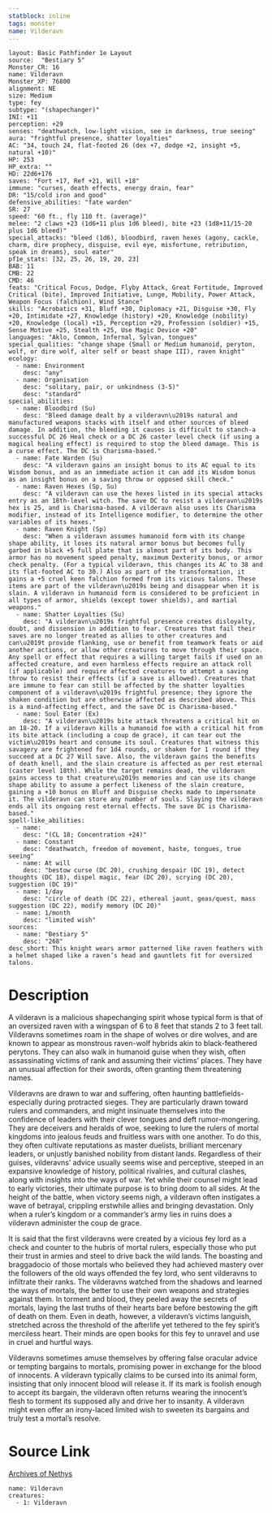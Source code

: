 ```yaml
---
statblock: inline
tags: monster
name: Vilderavn
---
```

```statblock
layout: Basic Pathfinder 1e Layout
source:  "Bestiary 5"
Monster_CR: 16
name: Vilderavn
Monster_XP: 76800
alignment: NE
size: Medium
type: fey
subtype: "(shapechanger)"
INI: +11
perception: +29
senses: "deathwatch, low-light vision, see in darkness, true seeing"
aura: "frightful presence, shatter loyalties"
AC: "34, touch 24, flat-footed 26 (dex +7, dodge +2, insight +5, natural +10)"
HP: 253
HP_extra: ""
HD: 22d6+176
saves: "Fort +17, Ref +21, Will +18"
immune: "curses, death effects, energy drain, fear"
DR: "15/cold iron and good"
defensive_abilities: "fate warden"
SR: 27
speed: "60 ft., fly 110 ft. (average)"
melee: "2 claws +23 (1d6+11 plus 1d6 bleed), bite +23 (1d8+11/15-20 plus 1d6 bleed)"
special_attacks: "bleed (1d6), bloodbird, raven hexes (agony, cackle, charm, dire prophecy, disguise, evil eye, misfortune, retribution, speak in dreams), soul eater"
pf1e_stats: [32, 25, 26, 19, 20, 23]
BAB: 11
CMB: 22
CMD: 46
feats: "Critical Focus, Dodge, Flyby Attack, Great Fortitude, Improved Critical (bite), Improved Initiative, Lunge, Mobility, Power Attack, Weapon Focus (falchion), Wind Stance"
skills: "Acrobatics +31, Bluff +30, Diplomacy +21, Disguise +30, Fly +20, Intimidate +27, Knowledge (history) +20, Knowledge (nobility) +20, Knowledge (local) +15, Perception +29, Profession (soldier) +15, Sense Motive +25, Stealth +25, Use Magic Device +20"
languages: "Aklo, Common, Infernal, Sylvan, tongues"
special_qualities: "change shape (Small or Medium humanoid, peryton, wolf, or dire wolf, alter self or beast shape III), raven knight"
ecology:
  - name: Environment
    desc: "any"
  - name: Organisation
    desc: "solitary, pair, or unkindness (3-5)"
    desc: "standard"
special_abilities:
  - name: Bloodbird (Su)
    desc: "Bleed damage dealt by a vilderavn\u2019s natural and manufactured weapons stacks with itself and other sources of bleed damage. In addition, the bleeding it causes is difficult to stanch-a successful DC 26 Heal check or a DC 26 caster level check (if using a magical healing effect) is required to stop the bleed damage. This is a curse effect. The DC is Charisma-based."
  - name: Fate Warden (Su)
    desc: "A vilderavn gains an insight bonus to its AC equal to its Wisdom bonus, and as an immediate action it can add its Wisdom bonus as an insight bonus on a saving throw or opposed skill check."
  - name: Raven Hexes (Sp, Su)
    desc: "A vilderavn can use the hexes listed in its special attacks entry as an 18th-level witch. The save DC to resist a vilderavn\u2019s hex is 25, and is Charisma-based. A vilderavn also uses its Charisma modifier, instead of its Intelligence modifier, to determine the other variables of its hexes."
  - name: Raven Knight (Sp)
    desc: "When a vilderavn assumes humanoid form with its change shape ability, it loses its natural armor bonus but becomes fully garbed in black +5 full plate that is almost part of its body. This armor has no movement speed penalty, maximum Dexterity bonus, or armor check penalty. (For a typical vilderavn, this changes its AC to 38 and its flat-footed AC to 30.) Also as part of the transformation, it gains a +5 cruel keen falchion formed from its vicious talons. These items are part of the vilderavn\u2019s being and disappear when it is slain. A vilderavn in humanoid form is considered to be proficient in all types of armor, shields (except tower shields), and martial weapons."
  - name: Shatter Loyalties (Su)
    desc: "A vilderavn\u2019s frightful presence creates disloyalty, doubt, and dissension in addition to fear. Creatures that fail their saves are no longer treated as allies to other creatures and can\u2019t provide flanking, use or benefit from teamwork feats or aid another actions, or allow other creatures to move through their space. Any spell or effect that requires a willing target fails if used on an affected creature, and even harmless effects require an attack roll (if applicable) and require affected creatures to attempt a saving throw to resist their effects (if a save is allowed). Creatures that are immune to fear can still be affected by the shatter loyalties component of a vilderavn\u2019s frightful presence; they ignore the shaken condition but are otherwise affected as described above. This is a mind-affecting effect, and the save DC is Charisma-based."
  - name: Soul Eater (Ex)
    desc: "A vilderavn\u2019s bite attack threatens a critical hit on an 18-20. If a vilderavn kills a humanoid foe with a critical hit from its bite attack (including a coup de grace), it can tear out the victim\u2019s heart and consume its soul. Creatures that witness this savagery are frightened for 1d4 rounds, or shaken for 1 round if they succeed at a DC 27 Will save. Also, the vilderavn gains the benefits of death knell, and the slain creature is affected as per rest eternal (caster level 18th). While the target remains dead, the vilderavn gains access to that creature\u2019s memories and can use its change shape ability to assume a perfect likeness of the slain creature, gaining a +10 bonus on Bluff and Disguise checks made to impersonate it. The vilderavn can store any number of souls. Slaying the vilderavn ends all its ongoing rest eternal effects. The save DC is Charisma-based."
spell-like_abilities:
  - name:
    desc: "(CL 18; Concentration +24)"
  - name: Constant
    desc: "deathwatch, freedom of movement, haste, tongues, true seeing"
  - name: At will
    desc: "bestow curse (DC 20), crushing despair (DC 19), detect thoughts (DC 18), dispel magic, fear (DC 20), scrying (DC 20), suggestion (DC 19)"
  - name: 1/day
    desc: "circle of death (DC 22), ethereal jaunt, geas/quest, mass suggestion (DC 22), modify memory (DC 20)"
  - name: 1/month
    desc: "limited wish"
sources:
  - name: "Bestiary 5"
    desc: "268"
desc_short: This knight wears armor patterned like raven feathers with a helmet shaped like a raven’s head and gauntlets fit for oversized talons.
```
# Description
A vilderavn is a malicious shapechanging spirit whose typical form is that of an oversized raven with a wingspan of 6 to 8 feet that stands 2 to 3 feet tall. Vilderavns sometimes roam in the shape of wolves or dire wolves, and are known to appear as monstrous raven-wolf hybrids akin to black-feathered perytons. They can also walk in humanoid guise when they wish, often assassinating victims of rank and assuming their victims’ places. They have an unusual affection for their swords, often granting them threatening names.

 Vilderavns are drawn to war and suffering, often haunting battlefields-especially during protracted sieges. They are particularly drawn toward rulers and commanders, and might insinuate themselves into the confidence of leaders with their clever tongues and deft rumor-mongering. They are deceivers and heralds of woe, seeking to lure the rulers of mortal kingdoms into jealous feuds and fruitless wars with one another. To do this, they often cultivate reputations as master duelists, brilliant mercenary leaders, or unjustly banished nobility from distant lands. Regardless of their guises, vilderavns’ advice usually seems wise and perceptive, steeped in an expansive knowledge of history, political rivalries, and cultural clashes, along with insights into the ways of war. Yet while their counsel might lead to early victories, their ultimate purpose is to bring doom to all sides. At the height of the battle, when victory seems nigh, a vilderavn often instigates a wave of betrayal, crippling erstwhile allies and bringing devastation. Only when a ruler’s kingdom or a commander’s army lies in ruins does a vilderavn administer the coup de grace.

 It is said that the first vilderavns were created by a vicious fey lord as a check and counter to the hubris of mortal rulers, especially those who put their trust in armies and steel to drive back the wild lands. The boasting and braggadocio of those mortals who believed they had achieved mastery over the followers of the old ways offended the fey lord, who sent vilderavns to infiltrate their ranks. The vilderavns watched from the shadows and learned the ways of mortals, the better to use their own weapons and strategies against them. In torment and blood, they peeled away the secrets of mortals, laying the last truths of their hearts bare before bestowing the gift of death on them. Even in death, however, a vilderavn’s victims languish, stretched across the threshold of the afterlife yet tethered to the fey spirit’s merciless heart. Their minds are open books for this fey to unravel and use in cruel and hurtful ways.

 Vilderavns sometimes amuse themselves by offering false oracular advice or tempting bargains to mortals, promising power in exchange for the blood of innocents. A vilderavn typically claims to be cursed into its animal form, insisting that only innocent blood will release it. If its mark is foolish enough to accept its bargain, the vilderavn often returns wearing the innocent’s flesh to torment its supposed ally and drive her to insanity. A vilderavn might even offer an irony-laced limited wish to sweeten its bargains and truly test a mortal’s resolve.
# Source Link
[Archives of Nethys](https://aonprd.com/MonsterDisplay.aspx?ItemName=Vilderavn)
```encounter-table
name: Vilderavn
creatures:
  - 1: Vilderavn
```

